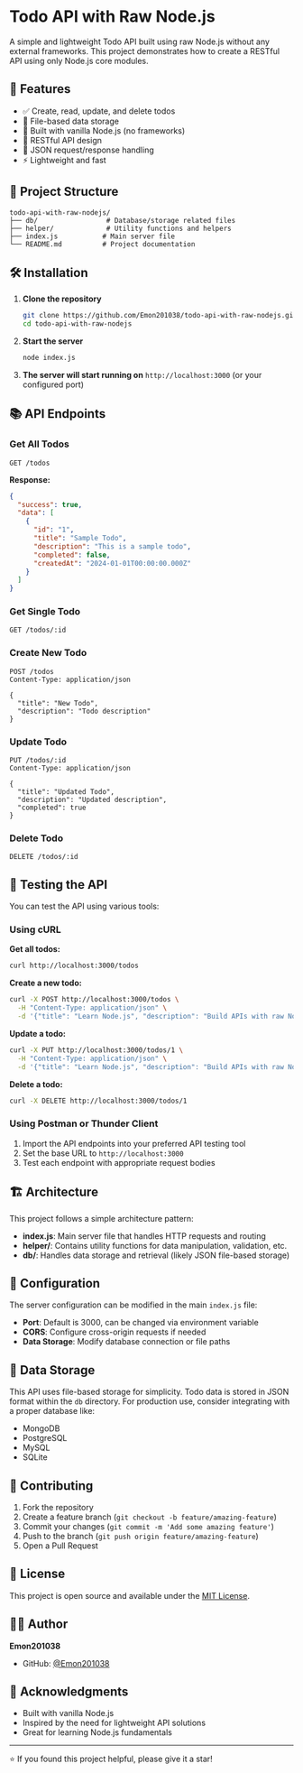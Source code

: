 # Todo API with Raw Node.js

A simple and lightweight Todo API built using raw Node.js without any external frameworks. This project demonstrates how to create a RESTful API using only Node.js core modules.

## 🚀 Features

- ✅ Create, read, update, and delete todos
- 📁 File-based data storage
- 🔧 Built with vanilla Node.js (no frameworks)
- 🎯 RESTful API design
- 📝 JSON request/response handling
- ⚡ Lightweight and fast

## 📁 Project Structure

```
todo-api-with-raw-nodejs/
├── db/                 # Database/storage related files
├── helper/             # Utility functions and helpers
├── index.js           # Main server file
└── README.md          # Project documentation
```

## 🛠️ Installation

1. **Clone the repository**
   ```bash
   git clone https://github.com/Emon201038/todo-api-with-raw-nodejs.git
   cd todo-api-with-raw-nodejs
   ```

2. **Start the server**
   ```bash
   node index.js
   ```

3. **The server will start running on** `http://localhost:3000` (or your configured port)

## 📚 API Endpoints

### Get All Todos
```http
GET /todos
```

**Response:**
```json
{
  "success": true,
  "data": [
    {
      "id": "1",
      "title": "Sample Todo",
      "description": "This is a sample todo",
      "completed": false,
      "createdAt": "2024-01-01T00:00:00.000Z"
    }
  ]
}
```

### Get Single Todo
```http
GET /todos/:id
```

### Create New Todo
```http
POST /todos
Content-Type: application/json

{
  "title": "New Todo",
  "description": "Todo description"
}
```

### Update Todo
```http
PUT /todos/:id
Content-Type: application/json

{
  "title": "Updated Todo",
  "description": "Updated description",
  "completed": true
}
```

### Delete Todo
```http
DELETE /todos/:id
```

## 🧪 Testing the API

You can test the API using various tools:

### Using cURL

**Get all todos:**
```bash
curl http://localhost:3000/todos
```

**Create a new todo:**
```bash
curl -X POST http://localhost:3000/todos \
  -H "Content-Type: application/json" \
  -d '{"title": "Learn Node.js", "description": "Build APIs with raw Node.js"}'
```

**Update a todo:**
```bash
curl -X PUT http://localhost:3000/todos/1 \
  -H "Content-Type: application/json" \
  -d '{"title": "Learn Node.js", "description": "Build APIs with raw Node.js", "completed": true}'
```

**Delete a todo:**
```bash
curl -X DELETE http://localhost:3000/todos/1
```

### Using Postman or Thunder Client

1. Import the API endpoints into your preferred API testing tool
2. Set the base URL to `http://localhost:3000`
3. Test each endpoint with appropriate request bodies

## 🏗️ Architecture

This project follows a simple architecture pattern:

- **index.js**: Main server file that handles HTTP requests and routing
- **helper/**: Contains utility functions for data manipulation, validation, etc.
- **db/**: Handles data storage and retrieval (likely JSON file-based storage)

## 🔧 Configuration

The server configuration can be modified in the main `index.js` file:

- **Port**: Default is 3000, can be changed via environment variable
- **CORS**: Configure cross-origin requests if needed
- **Data Storage**: Modify database connection or file paths

## 📝 Data Storage

This API uses file-based storage for simplicity. Todo data is stored in JSON format within the `db` directory. For production use, consider integrating with a proper database like:

- MongoDB
- PostgreSQL
- MySQL
- SQLite

## 🤝 Contributing

1. Fork the repository
2. Create a feature branch (`git checkout -b feature/amazing-feature`)
3. Commit your changes (`git commit -m 'Add some amazing feature'`)
4. Push to the branch (`git push origin feature/amazing-feature`)
5. Open a Pull Request

## 📄 License

This project is open source and available under the [MIT License](LICENSE).

## 👨‍💻 Author

**Emon201038**
- GitHub: [@Emon201038](https://github.com/Emon201038)

## 🙏 Acknowledgments

- Built with vanilla Node.js
- Inspired by the need for lightweight API solutions
- Great for learning Node.js fundamentals

---

⭐ If you found this project helpful, please give it a star!
```

